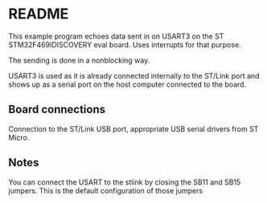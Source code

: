 # README

This example program echoes data sent in on USART3 on the
ST STM32F469IDISCOVERY eval board. Uses interrupts for that purpose.

The sending is done in a nonblocking way.

USART3 is used as it is already connected internally to the ST/Link port
and shows up as a serial port on the host computer connected to the board.

## Board connections

Connection to the ST/Link USB port, appropriate USB serial drivers from ST Micro.

## Notes

You can connect the USART to the stlink by closing the SB11 and SB15 jumpers. This
is the default configuration of those jumpers
